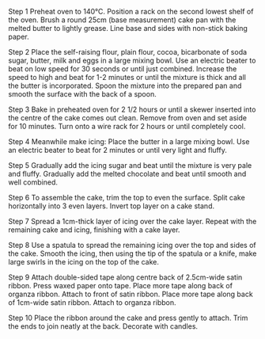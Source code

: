 Step 1
Preheat oven to 140°C. Position a rack on the second lowest shelf of the oven. Brush a round 25cm (base measurement) cake pan with the melted butter to lightly grease. Line base and sides with non-stick baking paper.

Step 2
Place the self-raising flour, plain flour, cocoa, bicarbonate of soda sugar, butter, milk and eggs in a large mixing bowl. Use an electric beater to beat on low speed for 30 seconds or until just combined. Increase the speed to high and beat for 1-2 minutes or until the mixture is thick and all the butter is incorporated. Spoon the mixture into the prepared pan and smooth the surface with the back of a spoon.

Step 3
Bake in preheated oven for 2 1/2 hours or until a skewer inserted into the centre of the cake comes out clean. Remove from oven and set aside for 10 minutes. Turn onto a wire rack for 2 hours or until completely cool.

Step 4
Meanwhile make icing: Place the butter in a large mixing bowl. Use an electric beater to beat for 2 minutes or until very light and fluffy.

Step 5
Gradually add the icing sugar and beat until the mixture is very pale and fluffy. Gradually add the melted chocolate and beat until smooth and well combined.

Step 6
To assemble the cake, trim the top to even the surface. Split cake horizontally into 3 even layers. Invert top layer on a cake stand.

Step 7
Spread a 1cm-thick layer of icing over the cake layer. Repeat with the remaining cake and icing, finishing with a cake layer.

Step 8
Use a spatula to spread the remaining icing over the top and sides of the cake. Smooth the icing, then using the tip of the spatula or a knife, make large swirls in the icing on the top of the cake.

Step 9
Attach double-sided tape along centre back of 2.5cm-wide satin ribbon. Press waxed paper onto tape. Place more tape along back of organza ribbon. Attach to front of satin ribbon. Place more tape along back of 1cm-wide satin ribbon. Attach to organza ribbon.

Step 10
Place the ribbon around the cake and press gently to attach. Trim the ends to join neatly at the back. Decorate with candles.